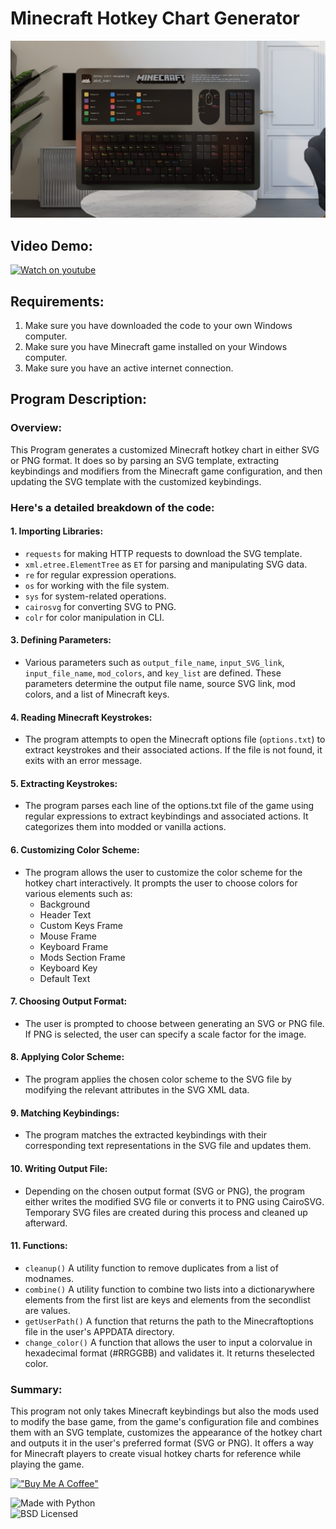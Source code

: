 # Minecraft Hotkey Chart Generator

![alt text](screenshots/screenshot_1.png)

## Video Demo:

[![Watch on youtube](https://img.shields.io/badge/Watch_on_youtube-000000?style=for-the-badge&logo=youtube&logoColor=white)](https://www.youtube.com/watch?v=SlrZR0yFiYM)

## Requirements:

1. Make sure you have downloaded the code to your own Windows computer.
2. Make sure you have Minecraft game installed on your Windows computer.
3. Make sure you have an active internet connection.

## Program Description:

### Overview:
This Program generates a customized Minecraft hotkey chart in either SVG or PNG format. It does so by parsing an SVG template, extracting keybindings and modifiers from the Minecraft game configuration, and then updating the SVG template with the customized keybindings.

### Here's a detailed breakdown of the code:
#### 1. Importing Libraries:
   - `requests` for making HTTP requests to download the SVG template.
   - `xml.etree.ElementTree` as `ET` for parsing and manipulating SVG data.
   - `re` for regular expression operations.
   - `os` for working with the file system.
   - `sys` for system-related operations.
   - `cairosvg` for converting SVG to PNG.
   - `colr` for color manipulation in CLI.


#### 3. Defining Parameters:
- Various parameters such as `output_file_name`, `input_SVG_link`, `input_file_name`, `mod_colors`, and `key_list` are defined. These parameters determine the output file name, source SVG link, mod colors, and a list of Minecraft keys.


#### 4. Reading Minecraft Keystrokes:
- The program attempts to open the Minecraft options file (`options.txt`) to extract keystrokes and their associated actions. If the file is not found, it exits with an error message.


#### 5. Extracting Keystrokes:
- The program parses each line of the options.txt file of the game using regular expressions to extract keybindings and associated actions. It categorizes them into modded or vanilla actions.


#### 6. Customizing Color Scheme:
- The program allows the user to customize the color scheme for the hotkey chart interactively. It prompts the user to choose colors for various elements such as:
    - Background
    - Header Text
    - Custom Keys Frame
    - Mouse Frame
    - Keyboard Frame
    - Mods Section Frame
    - Keyboard Key
    - Default Text

#### 7. Choosing Output Format:
- The user is prompted to choose between generating an SVG or PNG file. If PNG is selected, the user can specify a scale factor for the image.


#### 8. Applying Color Scheme:
- The program applies the chosen color scheme to the SVG file by modifying the relevant attributes in the SVG XML data.


#### 9. Matching Keybindings:
- The program matches the extracted keybindings with their corresponding text representations in the SVG file and updates them.


#### 10. Writing Output File:
- Depending on the chosen output format (SVG or PNG), the program either writes the modified SVG file or converts it to PNG using CairoSVG. Temporary SVG files are created during this process and cleaned up afterward.


#### 11. Functions:
- `cleanup()` A utility function to remove duplicates from a list of modnames.
- `combine()` A utility function to combine two lists into a dictionarywhere elements from the first list are keys and elements from the secondlist are values.
- `getUserPath()` A function that returns the path to the Minecraftoptions file in the user's APPDATA directory.
- `change_color()` A function that allows the user to input a colorvalue in hexadecimal format (#RRGGBB) and validates it. It returns theselected color.


### Summary:
This program not only takes Minecraft keybindings but also the mods used to modify the base game, from the game's configuration file and combines them with an SVG template, customizes the appearance of the hotkey chart and outputs it in the user's preferred format (SVG or PNG). It offers a way for Minecraft players to create visual hotkey charts for reference while playing the game.

[!["Buy Me A Coffee"](https://www.buymeacoffee.com/assets/img/custom_images/orange_img.png)](https://www.buymeacoffee.com/abdbbdii)

![Made with Python](https://img.shields.io/badge/Made_with_Python-3776AB?style=for-the-badge&logo=python&logoColor=white)<br>
![BSD Licensed](https://img.shields.io/badge/BSD_Licensed-AB2B28?style=for-the-badge&logo=bsd&logoColor=white)
